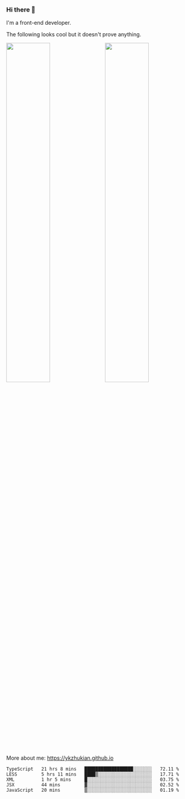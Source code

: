 ### Hi there 👋

I'm a front-end developer.

The following looks cool but it doesn't prove anything.

[<img align="right" width="48%" src="https://github-readme-stats.vercel.app/api?username=ykzhukian&show_icons=true&theme=dracula">](https://github.com/anuraghazra/github-readme-stats)

[<img width="48%" src="https://github-readme-stats.vercel.app/api/top-langs/?username=ykzhukian&layout=compact&theme=dracula">](https://github.com/anuraghazra/github-readme-stats)

More about me: 
https://ykzhukian.github.io

<!--START_SECTION:waka-->
```text
TypeScript   21 hrs 8 mins   ██████████████████░░░░░░░   72.11 % 
LESS         5 hrs 11 mins   ████▒░░░░░░░░░░░░░░░░░░░░   17.71 % 
XML          1 hr 5 mins     █░░░░░░░░░░░░░░░░░░░░░░░░   03.75 % 
JSX          44 mins         ▓░░░░░░░░░░░░░░░░░░░░░░░░   02.52 % 
JavaScript   20 mins         ▒░░░░░░░░░░░░░░░░░░░░░░░░   01.19 % 
```
<!--END_SECTION:waka-->
